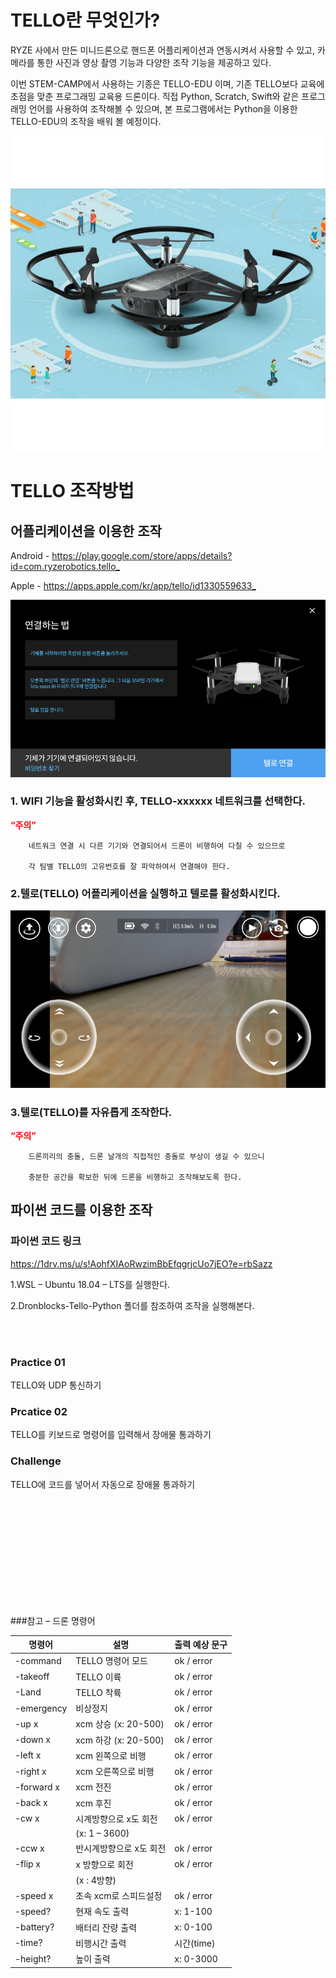 # TELLO란 무엇인가?

RYZE 사에서 만든 미니드론으로 핸드폰 어플리케이션과 연동시켜서 사용할 수 있고, 카메라를 통한 사진과 영상 촬영 기능과 다양한 조작 기능을 제공하고 있다.

이번 STEM-CAMP에서 사용하는 기종은 TELLO-EDU 이며, 기존 TELLO보다 교육에 초점을 맞춘 프로그래밍 교육용 드론이다. 직접 Python, Scratch, Swift와 같은 프로그래밍 언어를 사용하여 조작해볼 수 있으며, 본 프로그램에서는 Python을 이용한 TELLO-EDU의 조작을 배워 볼 예정이다.

![tello_edu_drone](img/tello-edu-drone.jpg)

# TELLO 조작방법

## 어플리케이션을 이용한 조작

Android  -  <https://play.google.com/store/apps/details?id=com.ryzerobotics.tello_>

Apple -  <https://apps.apple.com/kr/app/tello/id1330559633_>


![Tello_application_not_linked](img/Tello_application_not_linked.png)


### 1. WIFI 기능을 활성화시킨 후, TELLO-xxxxxx 네트워크를 선택한다.

  <span style="color:red">__“주의”__</span>

        네트워크 연결 시 다른 기기와 연결되어서 드론이 비행하여 다칠 수 있으므로

        각 팀별 TELLO의 고유번호를 잘 파악하여서 연결해야 한다.


### 2.텔로(TELLO) 어플리케이션을 실행하고 텔로를 활성화시킨다.


![tello_application_image_real](img/tello_application_image_real.png)


### 3.텔로(TELLO)를 자유롭게 조작한다.

  <span style="color:red">__“주의”__</span>

        드론끼리의 충돌, 드론 날개의 직접적인 충돌로 부상이 생길 수 있으니

        충분한 공간을 확보한 뒤에 드론을 비행하고 조작해보도록 한다.

## 파이썬 코드를 이용한 조작

### 파이썬 코드 링크

<https://1drv.ms/u/s!AohfXIAoRwzimBbEfqgrjcUo7jEO?e=rbSazz>

1.WSL – Ubuntu 18.04 – LTS를 실행한다.

2.Dronblocks-Tello-Python 폴더를 참조하여 조작을 실행해본다.

<br>

</br>


### Practice 01

TELLO와 UDP 통신하기

### Prcatice 02

TELLO를 키보드로 명령어를 입력해서 장애물 통과하기

### Challenge

TELLO에 코드를 넣어서 자동으로 장애물 통과하기

<br>

</br>
<br>

</br>
<br>

</br>
<br>

</br>
<br>

</br>


###참고 – 드론 명령어

|명령어|설명|출력 예상 문구|
|-----|----|-------------|
|-command|TELLO 명령어 모드|	ok / error|
|-takeoff|			TELLO 이륙		|ok / error|
|-Land		|	TELLO 착륙	|	ok / error|
|-emergency	|	비상정지	|	ok / error|
|-up x	|		xcm 상승 (x: 20-500)	|ok / error|
|-down x |	xcm 하강 (x: 20-500)	|ok / error|
|-left x		|	xcm 왼쪽으로 비행|	ok / error|
|-right x 	|		xcm 오른쪽으로 비행|	ok / error|
|-forward x	|	xcm 전진	|	ok / error|
|-back x		|	xcm 후진	|	ok / error|
|-cw x		|	시계방향으로 x도 회전|	ok / error|
|				|(x: 1 – 3600)| |
|-ccw x		|	반시계방향으로 x도 회전|	ok / error|
|-flip x		|	x 방향으로 회전	|	ok / error|
|			|	(x : 4방향)| |
|-speed x		|	초속 xcm로 스피드설정|	ok / error|
|-speed?		|	현재 속도 출력	|	x: 1-100|
|-battery?	|		배터리 잔량 출력|	x: 0-100|
|-time?		|	비행시간 출력	|	시간(time)|
|-height?	|		높이 출력	|	x: 0-3000|
